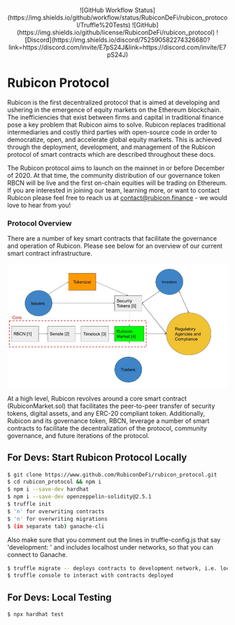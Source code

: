 <p align="center">
![GitHub Workflow Status](https://img.shields.io/github/workflow/status/RubiconDeFi/rubicon_protocol/Truffle%20Tests)
![GitHub](https://img.shields.io/github/license/RubiconDeFi/rubicon_protocol)
![Discord](https://img.shields.io/discord/752590582274326680?link=https://discord.com/invite/E7pS24J&link=https://discord.com/invite/E7pS24J)
</p>

# Rubicon Protocol

Rubicon is the first decentralized protocol that is aimed at developing and ushering in the emergence of equity markets on the Ethereum blockchain. The inefficiencies that exist between firms and capital in traditional finance pose a key problem that Rubicon aims to solve. Rubicon replaces traditional intermediaries and costly third parties with open-source code in order to democratize, open, and accelerate global equity markets. This is achieved through the deployment, development, and management of the Rubicon protocol of smart contracts which are described throughout these docs.

The Rubicon protocol aims to launch on the mainnet in or before December of 2020. At that time, the community distribution of our governance token RBCN will be live and the first on-chain equities will be trading on Ethereum. If you are interested in joining our team, learning more, or want to contact Rubicon please feel free to reach us at contact@rubicon.finance - we would love to hear from you!

### Protocol Overview

There are a number of key smart contracts that facilitate the governance and operation of Rubicon. Please see below for an overview of our current smart contract infrastructure.

![](.gitbook/assets/rubicon-protocol-structure-working%20%281%29.jpg)

At a high level, Rubicon revolves around a core smart contract \(RubiconMarket.sol\) that facilitates the peer-to-peer transfer of security tokens, digital assets, and any ERC-20 compliant token. Additionally, Rubicon and its governance token, RBCN, leverage a number of smart contracts to facilitate the decentralization of the protocol, community governance, and future iterations of the protocol.

## For Devs: Start Rubicon Protocol Locally

```bash
$ git clone https://www.github.com/RubiconDeFi/rubicon_protocol.git   
$ cd rubicon_protocol && npm i
$ npm i --save-dev hardhat
$ npm i --save-dev openzeppelin-solidity@2.5.1
$ truffle init
$ 'n' for overwriting contracts
$ 'n' for overwriting migrations
$ (in separate tab) ganache-cli
```

Also make sure that you comment out the lines in truffle-config.js that say 'development: ' and includes localhost under networks, so that you can connect to Ganache.

```bash
$ truffle migrate -- deploys contracts to development network, i.e. localhost
$ truffle console to interact with contracts deployed
```

## For Devs: Local Testing

```bash
$ npx hardhat test
```

